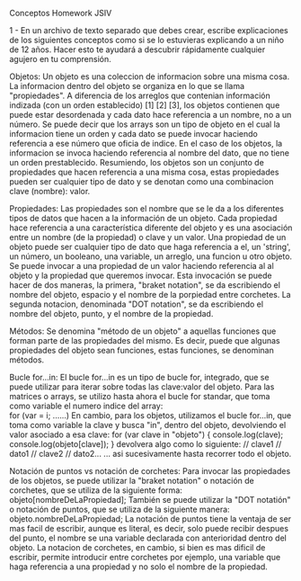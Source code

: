 Conceptos Homework JSIV

1 - En un archivo de texto separado que debes crear, escribe explicaciones de los siguientes conceptos como si se lo estuvieras explicando a un niño de 12 años. Hacer esto te ayudará a descubrir rápidamente cualquier agujero en tu comprensión.

Objetos: Un objeto es una coleccion de informacion sobre una misma cosa. La informacion dentro del objeto se organiza en lo que se llama "propiedades". A diferencia de los arreglos que contenian información indizada (con un orden establecido) [1] [2] [3], los objetos contienen que puede estar desordenada y cada dato hace referencia a un nombre, no a un número. Se puede decir que los arrays son un tipo de objeto en el cual la informacion tiene un orden y cada dato se puede invocar haciendo referencia a ese número que oficia de indice. En el caso de los objetos, la informacion se invoca haciendo referencia al nombre del dato, que no tiene un orden prestablecido. Resumiendo, los objetos son un conjunto de propiedades que hacen referencia a una misma cosa, estas propiedades pueden ser cualquier tipo de dato y se denotan como una combinacion clave (nombre): valor. 

Propiedades: Las propiedades son el nombre que se le da a los diferentes tipos de datos que hacen a la información de un objeto. Cada propiedad hace referencia a una característica diferente del objeto y es una asociación entre un nombre (de la propiedad) o clave y un valor. Una propiedad de un objeto puede ser cualquier tipo de dato que haga referencia a el, un 'string', un número, un booleano, una variable, un arreglo, una funcion u otro objeto.
Se puede invocar a una propiedad de un valor haciendo referencia al al objeto y la propiedad que queremos invocar. Esta invocación se puede hacer de dos maneras, la primera, "braket notation", se da escribiendo el nombre del objeto, espacio y el nombre de la porpiedad entre corchetes. La segunda notacion, denominada "DOT notation", se da escribiendo el nombre del objeto, punto, y el nombre de la propiedad.

Métodos: Se denomina "método de un objeto" a aquellas funciones que forman parte de las propiedades del mismo. Es decir, puede que algunas propiedades del objeto sean funciones, estas funciones, se denominan métodos.

Bucle for…in: El bucle for...in es un tipo de bucle for, integrado, que se puede utilizar para iterar sobre todas las clave:valor del objeto. Para las matrices o arrays, se utilizo hasta ahora el bucle for standar, que toma como variable el numero indice del array:  
for (var = i;  ......)
En cambio, para los objetos, utilizamos el bucle for...in, que toma como variable la clave y busca "in", dentro del objeto, devolviendo el valor asociado a esa clave:
for (var clave in "objeto") {
	console.log(clave);
	console.log(objeto[clave]);
}
devolvera algo como lo siguiente:
// clave1
// dato1
// clave2
// dato2...
... asi sucesivamente hasta recorrer todo el objeto.

Notación de puntos vs notación de corchetes: Para invocar las propiedades de los objetos, se puede utilizar la "braket notation" o notación de corchetes, que se utiliza de la siguiente forma:
objeto[nombreDeLaPropiedad];
También se puede utilizar la "DOT notatión" o notación de puntos, que se utiliza de la siguiente manera:
objeto.nombreDeLaPropiedad;
La notación de puntos tiene la ventaja de ser mas facil de escribir, aunque es literal, es decir, solo puede recibir despues del punto, el nombre se una variable declarada con anterioridad dentro del objeto. La notacion de corchetes, en cambio, si bien es mas dificil de escribir, permite introducir entre corchetes por ejemplo, una variable que haga referencia a una propiedad y no solo el nombre de la propiedad.